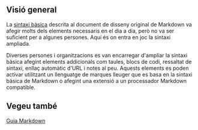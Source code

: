 ## Visió general

La [sintaxi bàsica](../sintaxi-basica,md) descrita al document de disseny original de Markdown va afegir molts dels elements necessaris en el dia a dia, però no va ser suficient per a algunes persones. Aquí és on entra en joc la sintaxi ampliada.

Diverses persones i organitzacions es van encarregar d'ampliar la sintaxi bàsica afegint elements addicionals com taules, blocs de codi, ressaltat de sintaxi, enllaç automàtic d'URL i notes al peu. Aquests elements es poden activar utilitzant un llenguatge de marques lleuger que es basa en la sintaxi bàsica de Markdown o afegint una extensió a un processador Markdown compatible.

## Vegeu també

[Guia Markdown](../README.md)
